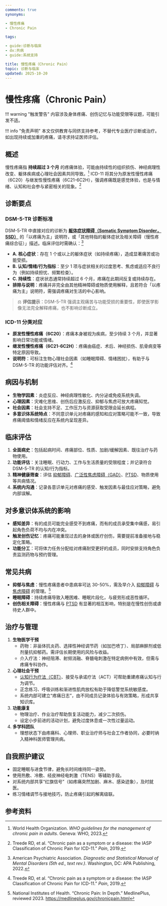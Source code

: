 ```yaml
---
comments: true
synonyms:

- 慢性疼痛
- Chronic Pain

tags:

- guide:诊断与临床
- dx:共病
- guide:系统支持

title: 慢性疼痛（Chronic Pain）
topic: 诊断与临床
updated: 2025-10-20
---
```


# 慢性疼痛（Chronic Pain）

!!! warning "触发警告"
    内容涉及身体疼痛、创伤记忆与功能受限等议题，可能引发不适。

!!! info "免责声明"
    本文仅供教育与同侪支持参考，不替代专业医疗诊断或治疗。如出现持续或加重的疼痛，请寻求持证医师评估。

## 概述

慢性疼痛指 **持续超过 3 个月** 的疼痛体验，可能由持续性的组织损伤、神经病理性改变、躯体疾病或心理社会因素共同导致。[^who2023pain] ICD-11 将其分为原发性慢性疼痛（6C20）与继发性慢性疼痛（6C21-6C2H），强调疼痛既是感觉体验，也是与情绪、认知和社会参与紧密相关的现象。[^icd11pain]

## 诊断要点

### DSM-5-TR 诊断标准

DSM-5-TR 中直接对应的诊断为 [**躯体症状障碍（Somatic Symptom Disorder，SSD）**](Somatic-Symptom-Disorder-SSD.md) 的「以疼痛为主」说明符，或「其他特指的躯体症状及相关障碍（慢性疼痛综合征）」描述。临床评估时需确认：[^apa2022pain]

- **A. 核心症状**：存在 1 个或以上的躯体症状（如持续疼痛），造成显著痛苦或功能受损。
- **B. 认知/情绪/行为指标**：至少 1 项与症状相关的过度思考、焦虑或适应不良行为（例如持续担忧、频繁检查）。
- **C. 持续性**：症状状态通常持续超过 6 个月，疼痛在此期间反复或持续存在。
- **排除与说明**：疼痛并非完全由其他精神障碍或物质使用解释，且若符合「以疼痛为主」说明符，需强调疼痛对生活的中心影响。

> ⚖️ **评估提示**：DSM-5-TR 强调主观痛苦与功能受损的重要性，即使医学影像无法完全解释疼痛，也不影响诊断成立。

### ICD-11 分类对应

- **原发性慢性疼痛（6C20）**：疼痛本身被视为疾病，至少持续 3 个月，并显著影响日常功能或情绪。
- **继发性慢性疼痛（6C21-6C2H）**：疼痛由癌症、术后、神经损伤、肌骨病变等特定原因导致。
- **说明符**：可标注生物心理社会因素（如睡眠障碍、情绪困扰），有助于与 DSM-5-TR 的功能评估对齐。[^icd11pain]

## 病因与机制

- **生物学因素**：炎症反应、神经病理性敏化、内分泌或免疫系统失调。
- **心理因素**：灾难化思维、创伤后应激反应、抑郁与焦虑可放大疼痛知觉。
- **社会因素**：社会支持不足、工作压力与资源获取受限会延长病程。
- **多意识体系统特点**：不同意识单元对疼痛的感知和应对策略可能不一致，导致疼痛阈值和情绪反应在系统内呈现差异。

## 临床评估

1. **全面病史**：包括起病时间、疼痛部位、性质、加剧/缓解因素、既往治疗与药物使用。
2. **功能评估**：关注睡眠、行动力、工作与生活质量的受限程度；并记录符合 DSM-5-TR 的认知/行为指标。
3. **精神健康筛查**：评估 [抑郁障碍](Depressive-Disorders.md)、[广泛性焦虑障碍（GAD）](Generalized-Anxiety-Disorder-GAD.md)、[PTSD](PTSD.md)、物质使用等共病情况。
4. **系统内沟通**：记录各意识单元对疼痛的感受、触发因素与最佳应对策略，避免内部误解。

## 对多意识体系统的影响

- **感知差异**：有的成员可能完全感受不到疼痛，而有的成员承受集中痛感，易引起角色负荷不均与内在冲突。
- **触发创伤记忆**：疼痛可能重现过去的身体或医疗创伤，需要提前准备接地与稳定化策略。
- **功能分工**：可将体力任务分配给对疼痛耐受更好的成员，同时安排支持角色负责监测药物与预约管理。

## 常见共病

- **抑郁与焦虑**：慢性疼痛患者中患病率可达 30-50%，需及早介入 [抑郁障碍](Depressive-Disorders.md) 与 [焦虑障碍](Anxiety-Disorders.md) 的管理。[^nihpain2023]
- **睡眠障碍**：持续疼痛导致入睡困难、睡眠片段化，与疲劳形成恶性循环。
- **创伤相关障碍**：慢性疼痛与 [PTSD](PTSD.md) 有显著的相互影响，特别是在慢性创伤或虐待史人群中。

## 治疗与管理

1. **生物医学干预**
    - 药物：非甾体抗炎药、选择性神经调节药（如加巴喷丁）、局部麻醉剂或低剂量抗抑郁药。需评估长期使用的风险与收益。
    - 介入疗法：神经阻滞、射频消融、脊髓电刺激在特定病例中有效，但需与疼痛专科协作。
2. **心理社会干预**
    - [认知行为疗法（CBT）](Cognitive-Behavioral-Therapy-CBT.md)、接受与承诺疗法（ACT）可帮助重建疼痛认知与行为调节。
    - 正念练习、呼吸训练和渐进性肌肉放松有助于降低警觉系统敏感度。
    - 系统内部可建立“疼痛日志”，由不同成员记录体验与有效策略，形成共享知识库。
3. **功能康复**
    - 物理治疗、作业治疗帮助恢复活动能力，减少二次损伤。
    - 设定小步前进的活动计划，避免过度休息或一次性过量运动。
4. **多学科团队**
    - 理想状态下由疼痛科、心理师、职业治疗师与社会工作者协同，必要时纳入精神科医师管理共病。

## 自我照护建议

- 固定睡眠与进食节律，避免长时间维持同一姿势。
- 使用热敷、冷敷、经皮神经电刺激（TENS）等辅助手段。
- 对系统内部共享“红旗信号”（如疼痛突然加剧、麻木、感染迹象），及时就医。
- 练习情绪调节与接地技巧，防止疼痛引起的解离级联。

## 参考资料

[^who2023pain]: World Health Organization. *WHO guidelines for the management of chronic pain in adults*. Geneva: WHO, 2023.
[^icd11pain]: Treede RD, et al. “Chronic pain as a symptom or a disease: the IASP Classification of Chronic Pain for ICD-11.” *Pain*, 2019.
[^apa2022pain]: American Psychiatric Association. *Diagnostic and Statistical Manual of Mental Disorders (5th ed., text rev.)*. Washington, DC: APA Publishing, 2022.
[^nihpain2023]: National Institutes of Health. “Chronic Pain: In Depth.” MedlinePlus, reviewed 2023. <https://medlineplus.gov/chronicpain.html>

